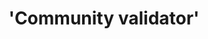 ---
guid: "98B34BA2-4B52-44F9-BCDB-B5897018C419"
title: '''Community validator'''
description: '''In this episode, we focus on the structure of community applications
  with event ticketing and promises. We dive into validating participation and scoring
  the fulfillment of these promises in a Web3 way, discussing potential issues such
  as griefing attacks and vote delegation. We also chat about using ChatGPT for admin
  work and announce the second part of our ''Zero Day Live'' mini-series.'''
pubDate: "Tue, 21 Feb 2023 18:00:00 -0500"
itunes-explicit: "no"
itunes-episode: 64
itunes-episodeType: full

# More info
youtube-full: https://youtu.be/TFqHSmNKWIE
discussion: https://twitter.com/fulldecent/status/1628260168013160450

# Timeline
timeline:
  - seconds: 0
    title: Intro
  - seconds: 37
    title: The new homepage
  - seconds: 81
    title: Perks and promises
  - seconds: 215
    title: Verified review
  - seconds: 333
    title: Who reviews the reviewers?
  - seconds: 544
    title: Can rules-based systems ever be fair?
  - seconds: 648
    title: Using ChatGPT for admin work

# File information
enclosure-url: "https://media.phor.net/csh/2023-02-21-episode-64.m4a"
enclosure-length: UPDATE ME
enclosure-type: "audio/x-m4a"
itunes-duration: UPDATE ME

# CSH information
badges:
  - type: stayed-to-end
    recipient: fulldecent
  - type: stayed-to-end
    recipient: dtedesco1
  - type: stayed-to-end
    recipient: exstalis
  - type: stayed-to-end
    recipient: '037'
  - type: stayed-to-end
    recipient: Vjdeliria
  - type: stayed-to-end
    recipient: Rito_Rhymes
  - type: stayed-to-end
    recipient: cryptonerdylady
---